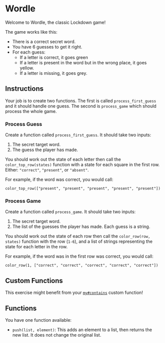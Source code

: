 # Wordle

Welcome to Wordle, the classic Lockdown game!

The game works like this:

- There is a correct secret word.
- You have 6 guesses to get it right.
- For each guess:
  - If a letter is correct, it goes green
  - If a letter is present in the word but in the wrong place, it goes yellow.
  - If a letter is missing, it goes grey.

## Instructions

Your job is to create two functions. The first is called `process_first_guess` and it should handle one guess. The second is `process_game` which should process the whole game.

### Process Guess

Create a function called `process_first_guess`.
It should take two inputs:

1. The secret target word.
2. The guess the player has made.

You should work out the state of each letter then call the `color_top_row(states)` function with a state for each square in the first row. Either: `"correct"`, `"present"`, or `"absent"`.

For example, if the word was correct, you would call:

```jikiscript
color_top_row(["present", "present", "present", "present", "present"])
```

### Process Game

Create a function called `process_game`.
It should take two inputs:

1. The secret target word.
2. The list of the guesses the player has made. Each guess is a string.

You should work out the state of each row then call the `color_row(row, states)` function with the row (`1-6`), and a list of strings representing the state for each letter in the row.

For example, if the word was in the first row was correct, you would call:

```jikiscript
color_row(1, ["correct", "correct", "correct", "correct", "correct"])
```

## Custom Functions

This exercise might benefit from your [`my#contains`](/bootcamp/custom_functions/contains) custom function!

## Functions

You have one function available:

- `push(list, element)`: This adds an element to a list, then returns the new list. It does not change the original list.
